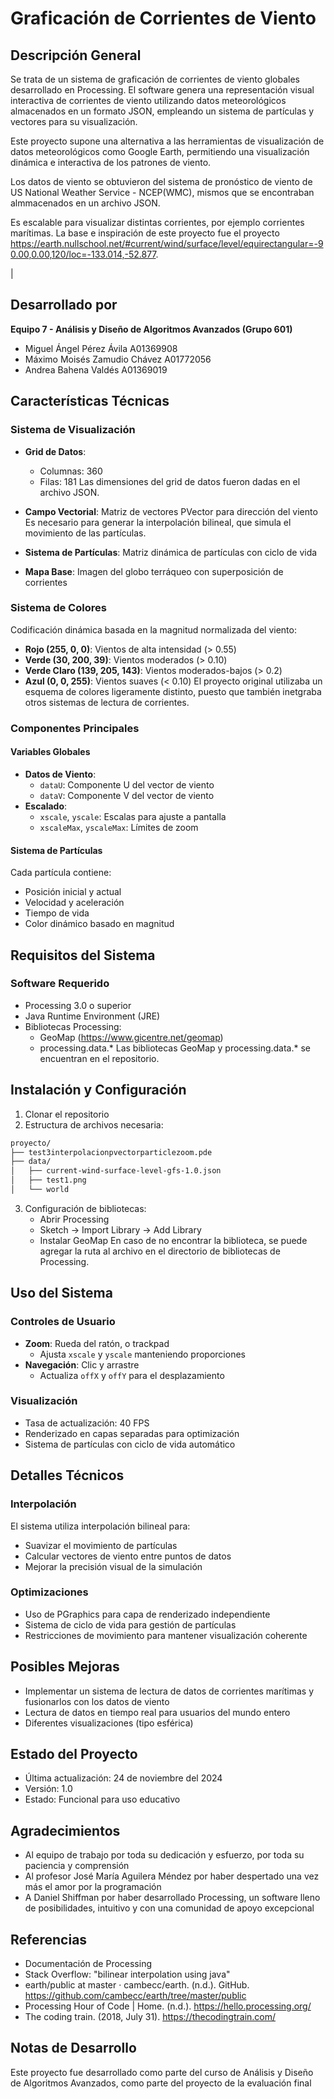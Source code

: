 # Graficación de Corrientes de Viento 

## Descripción General
Se trata de un sistema de graficación de corrientes de viento globales desarrollado en Processing. El software genera una representación visual interactiva de corrientes de viento utilizando datos meteorológicos almacenados en un formato JSON, empleando un sistema de partículas y vectores para su visualización.

Este proyecto supone una alternativa a las herramientas de visualización de datos meteorológicos como Google Earth, permitiendo una visualización dinámica e interactiva de los patrones de viento.

Los datos de viento se obtuvieron del sistema de pronóstico de viento de US National Weather Service - NCEP(WMC), mismos que se encontraban almmacenados en un archivo JSON.

Es escalable para visualizar distintas corrientes, por ejemplo corrientes marítimas. La base e inspiración de este proyecto fue el proyecto https://earth.nullschool.net/#current/wind/surface/level/equirectangular=-90.00,0.00,120/loc=-133.014,-52.877.

|
## Desarrollado por
**Equipo 7 - Análisis y Diseño de Algoritmos Avanzados (Grupo 601)**
- Miguel Ángel Pérez Ávila           A01369908
- Máximo Moisés Zamudio Chávez       A01772056
- Andrea Bahena Valdés               A01369019

## Características Técnicas

### Sistema de Visualización
- **Grid de Datos**: 
  - Columnas: 360
  - Filas: 181
  Las dimensiones del grid de datos fueron dadas en el archivo JSON.

- **Campo Vectorial**: Matriz de vectores PVector para dirección del viento
    Es necesario para generar la interpolación bilineal, que simula el movimiento de las partículas.

- **Sistema de Partículas**: Matriz dinámica de partículas con ciclo de vida
- **Mapa Base**: Imagen del globo terráqueo con superposición de corrientes

### Sistema de Colores
Codificación dinámica basada en la magnitud normalizada del viento:
- **Rojo (255, 0, 0)**: Vientos de alta intensidad (> 0.55)
- **Verde (30, 200, 39)**: Vientos moderados (> 0.10)
- **Verde Claro (139, 205, 143)**: Vientos moderados-bajos (> 0.2)
- **Azul (0, 0, 255)**: Vientos suaves (< 0.10)
 El proyecto original utilizaba un esquema de colores ligeramente distinto, puesto que también inetgraba otros sistemas de lectura de corrientes. 

### Componentes Principales

#### Variables Globales
- **Datos de Viento**: 
  - `dataU`: Componente U del vector de viento
  - `dataV`: Componente V del vector de viento
- **Escalado**: 
  - `xscale`, `yscale`: Escalas para ajuste a pantalla
  - `xscaleMax`, `yscaleMax`: Límites de zoom

#### Sistema de Partículas
Cada partícula contiene:
- Posición inicial y actual
- Velocidad y aceleración
- Tiempo de vida
- Color dinámico basado en magnitud

## Requisitos del Sistema

### Software Requerido
- Processing 3.0 o superior
- Java Runtime Environment (JRE)
- Bibliotecas Processing:
  - GeoMap (https://www.gicentre.net/geomap)
  - processing.data.*
  Las bibliotecas GeoMap y processing.data.* se encuentran en el repositorio.

## Instalación y Configuración

1. Clonar el repositorio
2. Estructura de archivos necesaria:
```bash
proyecto/
├── test3interpolacionpvectorparticlezoom.pde
├── data/
│   ├── current-wind-surface-level-gfs-1.0.json
│   ├── test1.png
│   └── world
```

3. Configuración de bibliotecas:
   - Abrir Processing
   - Sketch -> Import Library -> Add Library
   - Instalar GeoMap
   En caso de no encontrar la biblioteca, se puede agregar la ruta al archivo en el directorio de bibliotecas de Processing.

## Uso del Sistema

### Controles de Usuario
- **Zoom**: Rueda del ratón, o trackpad 
  - Ajusta `xscale` y `yscale` manteniendo proporciones
- **Navegación**: Clic y arrastre
  - Actualiza `offX` y `offY` para el desplazamiento

### Visualización
- Tasa de actualización: 40 FPS
- Renderizado en capas separadas para optimización
- Sistema de partículas con ciclo de vida automático

## Detalles Técnicos

### Interpolación
El sistema utiliza interpolación bilineal para:
- Suavizar el movimiento de partículas
- Calcular vectores de viento entre puntos de datos
- Mejorar la precisión visual de la simulación

### Optimizaciones
- Uso de PGraphics para capa de renderizado independiente
- Sistema de ciclo de vida para gestión de partículas
- Restricciones de movimiento para mantener visualización coherente

## Posibles Mejoras
- Implementar un sistema de lectura de datos de corrientes marítimas y fusionarlos con los datos de viento
- Lectura de datos en tiempo real para usuarios del mundo entero
- Diferentes visualizaciones (tipo esférica)

## Estado del Proyecto
- Última actualización: 24 de noviembre del 2024
- Versión: 1.0
- Estado: Funcional para uso educativo

## Agradecimientos
- Al equipo de trabajo por toda su dedicación y esfuerzo, por toda su paciencia y comprensión
- Al profesor José María Aguilera Méndez por haber despertado una vez más el amor por la programación
- A Daniel Shiffman por haber desarrollado Processing, un software lleno de posibilidades, intuitivo y con una comunidad de apoyo excepcional


## Referencias
- Documentación de Processing
- Stack Overflow: "bilinear interpolation using java"
- earth/public at master · cambecc/earth. (n.d.). GitHub. https://github.com/cambecc/earth/tree/master/public
- Processing Hour of Code | Home. (n.d.). https://hello.processing.org/
- The coding train. (2018, July 31). https://thecodingtrain.com/


## Notas de Desarrollo
Este proyecto fue desarrollado como parte del curso de Análisis y Diseño de Algoritmos Avanzados, como parte del proyecto de la evaluación final
